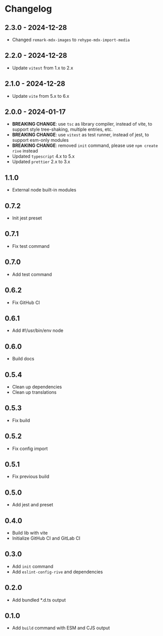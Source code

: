 # Changelog

## 2.3.0 - 2024-12-28

- Changed `remark-mdx-images` to `rehype-mdx-import-media`

## 2.2.0 - 2024-12-28

- Update `vitest` from 1.x to 2.x

## 2.1.0 - 2024-12-28

- Update `vite` from 5.x to 6.x

## 2.0.0 - 2024-01-17

- **BREAKING CHANGE**: use `tsc` as library compiler, instead of vite, to support style tree-shaking, multiple entries, etc.
- **BREAKING CHANGE**: use `vitest` as test runner, instead of jest, to support esm-only modules
- **BREAKING CHANGE**: removed `init` command, please use `npm create rive` instead
- Updated `typescript` 4.x to 5.x
- Updated `prettier` 2.x to 3.x

## 1.1.0

- External node built-in modules

## 0.7.2

- Init jest preset

## 0.7.1

- Fix test command

## 0.7.0

- Add test command

## 0.6.2

- Fix GitHub CI

## 0.6.1

- Add #!/usr/bin/env node

## 0.6.0

- Build docs

## 0.5.4

- Clean up dependencies
- Clean up translations

## 0.5.3

- Fix build

## 0.5.2

- Fix config import

## 0.5.1

- Fix previous build

## 0.5.0

- Add jest and preset

## 0.4.0

- Build lib with vite
- Initialize GitHub CI and GitLab CI

## 0.3.0

- Add `init` command
- Add `eslint-config-rive` and dependencies

## 0.2.0

- Add bundled \*.d.ts output

## 0.1.0

- Add `build` command with ESM and CJS output
